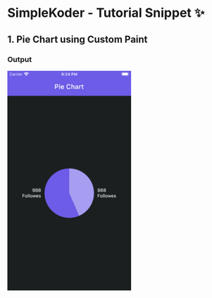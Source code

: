 # SimpleKoder - Tutorial Snippet ✨

 ## 1. Pie Chart using Custom Paint
 
 ### Output  

<img src="https://github.com/SimpleKoder/tutorial_snippet/blob/main/thumbnail/pie_chart_thumb.png?raw=true" height="500">
